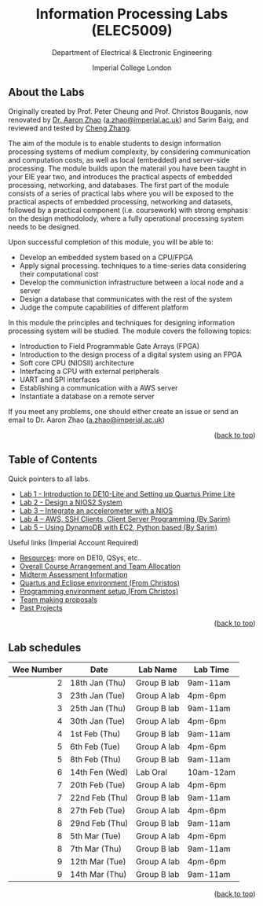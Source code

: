 <a name="readme-top"></a>

<!-- PROJECT LOGO -->
<br />
<div align="center">
  <h1 align="center">Information Processing Labs (ELEC5009)</h1>

  <p align="center">
    Department of Electrical & Electronic Engineering
  <p align="center">
    Imperial College London
    <br />
</div>





## About the Labs

Originally created by Prof. Peter Cheung and Prof. Christos Bouganis, now renovated by [Dr. Aaron Zhao](https://aaron-zhao123.github.io/teaching/info_process/) (a.zhao@imperial.ac.uk) and Sarim Baig, and reviewed and tested by [Cheng Zhang](https://github.com/ChengZhang-98).

The aim of the module is to enable students to design information processing systems of medium complexity, by considering communication and computation costs, as well as local (embedded) and server-side processing. The module builds upon the materail you have been taught in your EIE year two, and introduces the practical aspects of embedded processing, networking, and databases. The first part of the module consists of a series of practical labs where you will be exposed to the practical aspects of embedded processing, networking and datasets, followed by a practical component (i.e. coursework) with strong emphasis on the design methodolody, where a fully operational processing system needs to be designed.


Upon successful completion of this module, you will be able to:
- Develop an embedded system based on a CPU/FPGA
- Apply signal processing. techniques to a time-series data considering their computational cost
- Develop the communiction infrastructure between a local node and a server
- Design a database that communicates with the rest of the system
- Judge the compute capabilities of different platform

In this module the principles and techniques for designing information processing system will be studied. The module covers the following topics:
- Introduction to Field Programmable Gate Arrays (FPGA)
- Introduction to the design process of a digital system using an FPGA
- Soft core CPU (NIOSII) architecture
- Interfacing a CPU with external peripherals
- UART and SPI interfaces
- Establishing a communication with a AWS server
- Instantiate a database on a remote server

If you meet any problems, one should either create an issue or send an email to Dr. Aaron Zhao (a.zhao@imperial.ac.uk)


<p align="right">(<a href="#readme-top">back to top</a>)</p>

## Table of Contents

Quick pointers to all labs.

* [Lab 1 - Introduction to DE10-Lite and Setting up Quartus Prime Lite](./lab1/lab1.md)
* [Lab 2 - Design a NIOS2 System](./lab2/lab2.md)
* [Lab 3 – Integrate an accelerometer with a NIOS](./lab3/lab3.md)
* [Lab 4 – AWS, SSH Clients, Client Server Programming (By Sarim)](./lab4/lab4.md)
* [Lab 5 – Using DynamoDB with EC2, Python based (By Sarim)](./lab5/lab5.pdf)

Useful links (Imperial Account Required)

* [Resources](https://imperiallondon-my.sharepoint.com/:f:/g/personal/yz10513_ic_ac_uk/EivuqpDvIqpJnvKFal8l7I4Bw8KMjnE3AYVUQ2jDFldXQQ?e=5xNzy5): more on DE10, QSys, etc..
* [Overall Course Arrangement and Team Allocation](https://imperiallondon-my.sharepoint.com/:w:/g/personal/yz10513_ic_ac_uk/EeXL2vujWyNIq_rPQ5NquFoBklvbktWTtKa0k8jd9r4mGA?e=k51enx)
* [Midterm Assessment Information](https://imperiallondon-my.sharepoint.com/:w:/g/personal/yz10513_ic_ac_uk/EZYxCwA6f9pPs0P8x6jdzdQBHreRBkGsYwybCLduB35JCw?e=RNgVvM)
* [Quartus and Eclipse environment (From Christos)](https://imperiallondon-my.sharepoint.com/:w:/g/personal/yz10513_ic_ac_uk/ESb3iJk6fcVGucqFmEXq3iMB25Sn5gvtCNDueLKGZdxgkg?e=cjpOZ6)
* [Programming environment setup (From Christos)](https://imperiallondon-my.sharepoint.com/:w:/g/personal/yz10513_ic_ac_uk/EQ0si9jFQGZBqW0LslvhMbIB6NRpD1DT7MjzSbdgn8FduA?e=ziMSlK)
* [Team making proposals](https://docs.google.com/spreadsheets/d/1QCRZ6Y3Hjqz4s9_cKqdMVMVoWKL8h18CFGzVUscSlEA/edit?usp=sharing)
* [Past Projects](https://imperiallondon-my.sharepoint.com/:f:/g/personal/yz10513_ic_ac_uk/EvLDpTaYsSJLpkGH784W21IBuwMT3juIYGr_85FwLDbcOw?e=Ot4hcm)

<p align="right">(<a href="#readme-top">back to top</a>)</p>

## Lab schedules

| Wee Number | Date           | Lab Name    | Lab Time |
|-----------:|----------------|-------------|----------|
| 2          | 18th Jan (Thu) | Group B lab | 9am-11am |
| 3          | 23th Jan (Tue) | Group A lab | 4pm-6pm  |
| 3          | 25th Jan (Thu) | Group B lab | 9am-11am |
| 4          | 30th Jan (Tue) | Group A lab | 4pm-6pm  |
| 4          | 1st Feb  (Thu) | Group B lab | 9am-11am |
| 5          | 6th Feb  (Tue) | Group A lab | 4pm-6pm  |
| 5          | 8th Feb  (Thu) | Group B lab | 9am-11am |
| 6          | 14th Fen (Wed) | Lab Oral	  | 10am-12am|
| 7          | 20th Feb (Tue) | Group A lab | 4pm-6pm  |
| 7          | 22nd Feb (Thu) | Group B lab | 9am-11am |
| 8          | 27th Feb (Tue) | Group A lab | 4pm-6pm  |
| 8          | 29nd Feb (Thu) | Group B lab | 9am-11am |
| 8          | 5th Mar  (Tue) | Group A lab | 4pm-6pm  |
| 8          | 7th Mar  (Thu) | Group B lab | 9am-11am |
| 9          | 12th Mar (Tue) | Group A lab | 4pm-6pm  |
| 9          | 14th Mar (Thu) | Group B lab | 9am-11am |

<p align="right">(<a href="#readme-top">back to top</a>)</p>